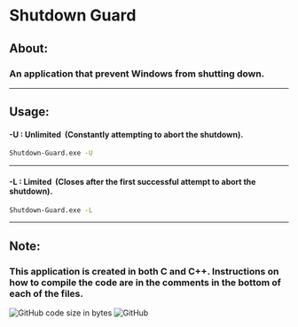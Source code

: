 # Shutdown Guard
## About:
### An application that prevent Windows from shutting down.
---
## Usage:
#### -U : Unlimited&nbsp;&nbsp;(Constantly attempting to abort the shutdown).
```bat
Shutdown-Guard.exe -U
```
---
#### -L : Limited&nbsp;&nbsp;(Closes after the first successful attempt to abort the shutdown).
```bat
Shutdown-Guard.exe -L
```
---
## Note:
### This application is created in both C and C++. Instructions on how to compile the code are in the comments in the bottom of each of the files.
![GitHub code size in bytes](https://img.shields.io/github/languages/code-size/EEDDRV/Shutdown-Guard)
![GitHub](https://img.shields.io/github/license/EEDDRV/Shutdown-Guard)